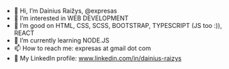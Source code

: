 - 👋 Hi, I’m Dainius Raižys, @expresas
- 👀 I’m interested in WEB DEVELOPMENT
- 💞️ I’m good on HTML, CSS, SCSS, BOOTSTRAP, TYPESCRIPT (JS too :)), REACT
- 🌱 I’m currently learning NODE.JS
- 📫 How to reach me: expresas at gmail dot com
- :link: My LinkedIn profile: www.linkedin.com/in/dainius-raizys

<!---
expresas/expresas is a ✨ special ✨ repository because its `README.md` (this file) appears on your GitHub profile.
You can click the Preview link to take a look at your changes.
--->
